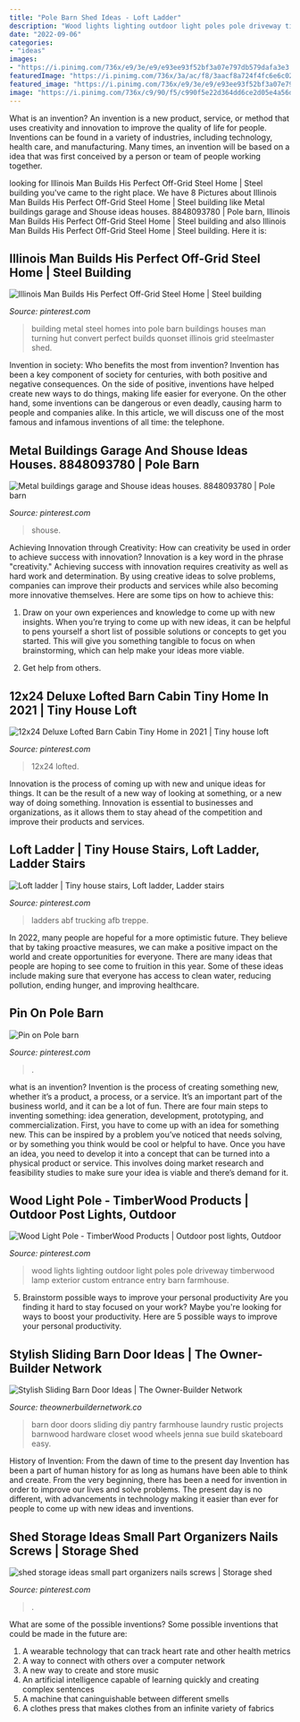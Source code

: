 ```yaml
---
title: "Pole Barn Shed Ideas - Loft Ladder"
description: "Wood lights lighting outdoor light poles pole driveway timberwood lamp exterior custom entrance entry barn farmhouse"
date: "2022-09-06"
categories:
- "ideas"
images:
- "https://i.pinimg.com/736x/e9/3e/e9/e93ee93f52bf3a07e797db579dafa3e3.jpg"
featuredImage: "https://i.pinimg.com/736x/3a/ac/f8/3aacf8a724f4fc6e6c0249d8f65af2b6.jpg"
featured_image: "https://i.pinimg.com/736x/e9/3e/e9/e93ee93f52bf3a07e797db579dafa3e3.jpg"
image: "https://i.pinimg.com/736x/c9/90/f5/c990f5e22d364dd6ce2d05e4a56d4e3b--wood-lights.jpg"
---
```



What is an invention?
An invention is a new product, service, or method that uses creativity and innovation to improve the quality of life for people. Inventions can be found in a variety of industries, including technology, health care, and manufacturing. Many times, an invention will be based on a idea that was first conceived by a person or team of people working together.

	

		
looking for Illinois Man Builds His Perfect Off-Grid Steel Home | Steel building you've came to the right place. We have 8 Pictures about Illinois Man Builds His Perfect Off-Grid Steel Home | Steel building like Metal buildings garage and Shouse ideas houses. 8848093780 | Pole barn, Illinois Man Builds His Perfect Off-Grid Steel Home | Steel building and also Illinois Man Builds His Perfect Off-Grid Steel Home | Steel building. Here it is:
		
    
## Illinois Man Builds His Perfect Off-Grid Steel Home | Steel Building

<img loading=lazy src="https://i.pinimg.com/736x/95/41/a2/9541a2fdafccb83a6f97f5a33124bee0--arch-architecture-steel-homes.jpg" onerror="this.onerror=null;this.src='https://tse3.mm.bing.net/th?id=OIP.eQObjgTC61JYQwzi5V192wHaJ4&amp;pid=15.1';" alt="Illinois Man Builds His Perfect Off-Grid Steel Home | Steel building">

_Source: pinterest.com_

>building metal steel homes into pole barn buildings houses man turning hut convert perfect builds quonset illinois grid steelmaster shed. 

	

Invention in society: Who benefits the most from invention?
Invention has been a key component of society for centuries, with both positive and negative consequences. On the side of positive, inventions have helped create new ways to do things, making life easier for everyone. On the other hand, some inventions can be dangerous or even deadly, causing harm to people and companies alike. In this article, we will discuss one of the most famous and infamous inventions of all time: the telephone.

    
## Metal Buildings Garage And Shouse Ideas Houses. 8848093780 | Pole Barn

<img loading=lazy src="https://i.pinimg.com/736x/3a/ac/f8/3aacf8a724f4fc6e6c0249d8f65af2b6.jpg" onerror="this.onerror=null;this.src='https://tse4.mm.bing.net/th?id=OIP.ZaycOcnmWWNblHC_-6rCoQHaE6&amp;pid=15.1';" alt="Metal buildings garage and Shouse ideas houses. 8848093780 | Pole barn">

_Source: pinterest.com_

>shouse. 

	

Achieving Innovation through Creativity: How can creativity be used in order to achieve success with innovation?
Innovation is a key word in the phrase "creativity." Achieving success with innovation requires creativity as well as hard work and determination. By using creative ideas to solve problems, companies can improve their products and services while also becoming more innovative themselves. Here are some tips on how to achieve this: 
1. Draw on your own experiences and knowledge to come up with new insights. When you’re trying to come up with new ideas, it can be helpful to pens yourself a short list of possible solutions or concepts to get you started. This will give you something tangible to focus on when brainstorming, which can help make your ideas more viable. 

2. Get help from others.

    
## 12x24 Deluxe Lofted Barn Cabin Tiny Home In 2021 | Tiny House Loft

<img loading=lazy src="https://i.pinimg.com/736x/e9/3e/e9/e93ee93f52bf3a07e797db579dafa3e3.jpg" onerror="this.onerror=null;this.src='https://tse4.mm.bing.net/th?id=OIP.etpK-aqFN6QpWH3X26eQ4gHaHa&amp;pid=15.1';" alt="12x24 Deluxe Lofted Barn Cabin Tiny Home in 2021 | Tiny house loft">

_Source: pinterest.com_

>12x24 lofted. 

	

Innovation is the process of coming up with new and unique ideas for things. It can be the result of a new way of looking at something, or a new way of doing something. Innovation is essential to businesses and organizations, as it allows them to stay ahead of the competition and improve their products and services.

    
## Loft Ladder | Tiny House Stairs, Loft Ladder, Ladder Stairs

<img loading=lazy src="https://i.pinimg.com/736x/63/33/1b/63331b858e3d306ae62aa3528f5456e4.jpg" onerror="this.onerror=null;this.src='https://tse4.mm.bing.net/th?id=OIP._WGx2DJokmneUMtiv7-rtgHaJ3&amp;pid=15.1';" alt="Loft ladder | Tiny house stairs, Loft ladder, Ladder stairs">

_Source: pinterest.com_

>ladders abf trucking afb treppe. 

	

In 2022, many people are hopeful for a more optimistic future. They believe that by taking proactive measures, we can make a positive impact on the world and create opportunities for everyone. There are many ideas that people are hoping to see come to fruition in this year. Some of these ideas include making sure that everyone has access to clean water, reducing pollution, ending hunger, and improving healthcare.

    
## Pin On Pole Barn

<img loading=lazy src="https://i.pinimg.com/736x/df/7e/b6/df7eb629b7539fd19e22cacc357d6002.jpg" onerror="this.onerror=null;this.src='https://tse1.mm.bing.net/th?id=OIP.qgYt5xs6kxUMlfqR35q8DAHaLG&amp;pid=15.1';" alt="Pin on Pole barn">

_Source: pinterest.com_

>. 

	

what is an invention?
Invention is the process of creating something new, whether it’s a product, a process, or a service. It’s an important part of the business world, and it can be a lot of fun.
There are four main steps to inventing something: idea generation, development, prototyping, and commercialization. First, you have to come up with an idea for something new. This can be inspired by a problem you’ve noticed that needs solving, or by something you think would be cool or helpful to have. Once you have an idea, you need to develop it into a concept that can be turned into a physical product or service. This involves doing market research and feasibility studies to make sure your idea is viable and there’s demand for it.

    
## Wood Light Pole - TimberWood Products | Outdoor Post Lights, Outdoor

<img loading=lazy src="https://i.pinimg.com/736x/c9/90/f5/c990f5e22d364dd6ce2d05e4a56d4e3b--wood-lights.jpg" onerror="this.onerror=null;this.src='https://tse1.mm.bing.net/th?id=OIP.U36Yd63p58XblHr10ep7ygHaLI&amp;pid=15.1';" alt="Wood Light Pole - TimberWood Products | Outdoor post lights, Outdoor">

_Source: pinterest.com_

>wood lights lighting outdoor light poles pole driveway timberwood lamp exterior custom entrance entry barn farmhouse. 

	

5. Brainstorm possible ways to improve your personal productivity
Are you finding it hard to stay focused on your work? Maybe you're looking for ways to boost your productivity. Here are 5 possible ways to improve your personal productivity.

    
## Stylish Sliding Barn Door Ideas | The Owner-Builder Network

<img loading=lazy src="http://theownerbuildernetwork.co/wp-content/uploads/2015/10/Sliding-Barn-Door-Ideas-01.jpg" onerror="this.onerror=null;this.src='https://tse4.mm.bing.net/th?id=OIP.GfpkHiyzUhd96IGkyZi1hAHaLG&amp;pid=15.1';" alt="Stylish Sliding Barn Door Ideas | The Owner-Builder Network">

_Source: theownerbuildernetwork.co_

>barn door doors sliding diy pantry farmhouse laundry rustic projects barnwood hardware closet wood wheels jenna sue build skateboard easy. 

	

History of Invention: From the dawn of time to the present day
Invention has been a part of human history for as long as humans have been able to think and create. From the very beginning, there has been a need for invention in order to improve our lives and solve problems. The present day is no different, with advancements in technology making it easier than ever for people to come up with new ideas and inventions.

    
## Shed Storage Ideas Small Part Organizers Nails Screws | Storage Shed

<img loading=lazy src="https://i.pinimg.com/736x/ae/7c/6b/ae7c6b854e0fc11dce991d4523c05e5d.jpg" onerror="this.onerror=null;this.src='https://tse2.mm.bing.net/th?id=OIP.tYa8Hox1Erzukk1q2L64-QHaLJ&amp;pid=15.1';" alt="shed storage ideas small part organizers nails screws | Storage shed">

_Source: pinterest.com_

>. 

	

What are some of the possible inventions?
Some possible inventions that could be made in the future are: 
1. A wearable technology that can track heart rate and other health metrics 
2. A way to connect with others over a computer network 
3. A new way to create and store music 
4. An artificial intelligence capable of learning quickly and creating complex sentences 
5. A machine that caninguishable between different smells 
6. A clothes press that makes clothes from an infinite variety of fabrics 

